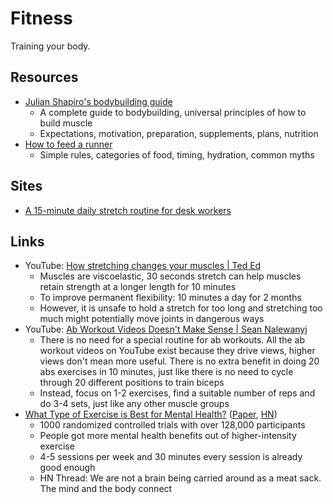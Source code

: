 # Fitness

Training your body.

## Resources

- [Julian Shapiro's bodybuilding guide](https://www.julian.com/guide/muscle/intro)
  - A complete guide to bodybuilding, universal principles of how to build
    muscle
  - Expectations, motivation, preparation, supplements, plans, nutrition
- [How to feed a runner](https://www.nytimes.com/guides/well/healthy-eating-for-runners)
  - Simple rules, categories of food, timing, hydration, common myths

## Sites

- [A 15-minute daily stretch routine for desk workers](https://stretch15.com/)

## Links

- YouTube:
  [How stretching changes your muscles | Ted Ed](https://youtu.be/g1pb2aK2we4)
  - Muscles are viscoelastic, 30 seconds stretch can help muscles retain
    strength at a longer length for 10 minutes
  - To improve permanent flexibility: 10 minutes a day for 2 months
  - However, it is unsafe to hold a stretch for too long and stretching too much
    might potentially move joints in dangerous ways
- YouTube:
  [Ab Workout Videos Doesn't Make Sense | Sean Nalewanyj](https://youtu.be/FXloHGTJ_k0)
  - There is no need for a special routine for ab workouts. All the ab workout
    videos on YouTube exist because they drive views, higher views don't mean
    more useful. There is no extra benefit in doing 20 abs exercises in 10
    minutes, just like there is no need to cycle through 20 different positions
    to train biceps
  - Instead, focus on 1-2 exercises, find a suitable number of reps and do 3-4
    sets, just like any other muscle groups
- [What Type of Exercise is Best for Mental Health?](https://greatergood.berkeley.edu/article/item/what_type_of_exercise_is_best_for_mental_health)
  ([Paper](https://bjsm.bmj.com/content/early/2023/03/02/bjsports-2022-106195),
  [HN](https://news.ycombinator.com/item?id=36472370))
  - 1000 randomized controlled trials with over 128,000 participants
  - People got more mental health benefits out of higher-intensity exercise
  - 4-5 sessions per week and 30 minutes every session is already good enough
  - HN Thread: We are not a brain being carried around as a meat sack. The mind
    and the body connect
